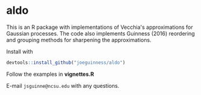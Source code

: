 # aldo

This is an R package with implementations of Vecchia's approximations for Gaussian processes. The code also implements Guinness (2016) reordering and grouping methods for sharpening the approximations.

Install with 
```R
devtools::install_github("joeguinness/aldo")
```

Follow the examples in **vignettes.R**

E-mail ```jsguinne@ncsu.edu``` with any questions.
